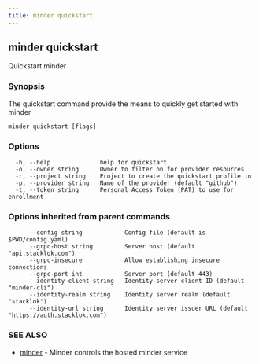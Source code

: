 ```yaml
---
title: minder quickstart
---
```

## minder quickstart

Quickstart minder

### Synopsis

The quickstart command provide the means to quickly get started with minder

```
minder quickstart [flags]
```

### Options

```
  -h, --help              help for quickstart
  -o, --owner string      Owner to filter on for provider resources
  -r, --project string    Project to create the quickstart profile in
  -p, --provider string   Name of the provider (default "github")
  -t, --token string      Personal Access Token (PAT) to use for enrollment
```

### Options inherited from parent commands

```
      --config string            Config file (default is $PWD/config.yaml)
      --grpc-host string         Server host (default "api.stacklok.com")
      --grpc-insecure            Allow establishing insecure connections
      --grpc-port int            Server port (default 443)
      --identity-client string   Identity server client ID (default "minder-cli")
      --identity-realm string    Identity server realm (default "stacklok")
      --identity-url string      Identity server issuer URL (default "https://auth.stacklok.com")
```

### SEE ALSO

* [minder](minder.md)	 - Minder controls the hosted minder service

